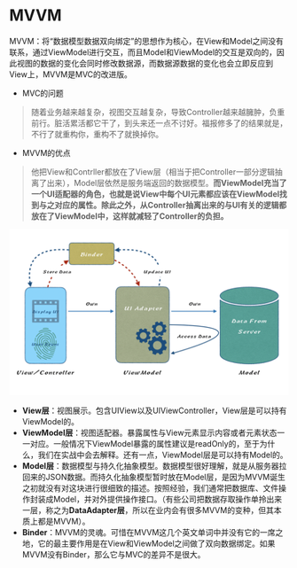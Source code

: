 # MVVM

MVVM：将“数据模型数据双向绑定”的思想作为核心，在View和Model之间没有联系，通过ViewModel进行交互，而且Model和ViewModel的交互是双向的，因此视图的数据的变化会同时修改数据源，而数据源数据的变化也会立即反应到View上，MVVM是MVC的改进版。

* MVC的问题

> 随着业务越来越复杂，视图交互越复杂，导致Controller越来越臃肿，负重前行。脏活累活都它干了，到头来还一点不讨好。福报修多了的结果就是，不行了就重构你，重构不了就换掉你。

* MVVM的优点

> 他把View和Contrller都放在了View层（相当于把Controller一部分逻辑抽离了出来），Model层依然是服务端返回的数据模型。**而ViewModel充当了一个UI适配器的角色，也就是说View中每个UI元素都应该在ViewModel找到与之对应的属性。除此之外，从Controller抽离出来的与UI有关的逻辑都放在了ViewModel中，这样就减轻了Controller的负担。**

![mvvm&#x67B6;&#x6784;&#x56FE;](../.gitbook/assets/image%20%2819%29.png)

* **View层**：视图展示。包含UIView以及UIViewController，View层是可以持有ViewModel的。
* **ViewModel层**：视图适配器。暴露属性与View元素显示内容或者元素状态一一对应。一般情况下ViewModel暴露的属性建议是readOnly的，至于为什么，我们在实战中会去解释。还有一点，ViewModel层是可以持有Model的。
* **Model层**：数据模型与持久化抽象模型。数据模型很好理解，就是从服务器拉回来的JSON数据。而持久化抽象模型暂时放在Model层，是因为MVVM诞生之初就没有对这块进行很细致的描述。按照经验，我们通常把数据库、文件操作封装成Model，并对外提供操作接口。（有些公司把数据存取操作单拎出来一层，称之为**DataAdapter层**，所以在业内会有很多MVVM的变种，但其本质上都是MVVM）。
* **Binder**：MVVM的灵魂。可惜在MVVM这几个英文单词中并没有它的一席之地，它的最主要作用是在View和ViewModel之间做了双向数据绑定。如果MVVM没有Binder，那么它与MVC的差异不是很大。

